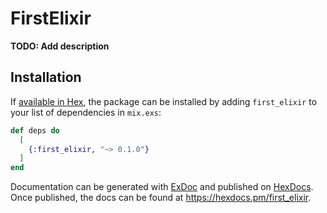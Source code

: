 # FirstElixir

**TODO: Add description**

## Installation

If [available in Hex](https://hex.pm/docs/publish), the package can be installed
by adding `first_elixir` to your list of dependencies in `mix.exs`:

```elixir
def deps do
  [
    {:first_elixir, "~> 0.1.0"}
  ]
end
```

Documentation can be generated with [ExDoc](https://github.com/elixir-lang/ex_doc)
and published on [HexDocs](https://hexdocs.pm). Once published, the docs can
be found at <https://hexdocs.pm/first_elixir>.


